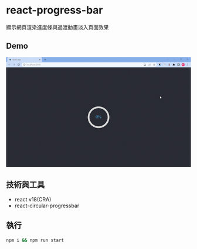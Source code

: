 # react-progress-bar

顯示網頁渲染進度條與過渡動畫淡入頁面效果

## Demo
![demo](./docs/assets/demo.gif)

## 技術與工具

- react v18(CRA)
- react-circular-progressbar

## 執行

```cmd
npm i && npm run start
```
